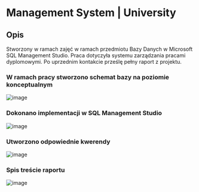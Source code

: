 # Management System | University

## Opis

Stworzony w ramach zajęć w ramach przedmiotu Bazy Danych w Microsoft SQL Management Studio. Praca dotyczyła systemu zarządzania pracami dyplomowymi. Po uprzednim kontakcie prześlę pełny raport z projektu. 

### W ramach pracy stworzono schemat bazy na poziomie konceptualnym

![image](https://user-images.githubusercontent.com/47500680/161261249-7cfa7681-07ee-4b11-9877-0f6fe7dc774f.png)

### Dokonano implementacji w SQL Management Studio 

![image](https://user-images.githubusercontent.com/47500680/161261327-5746d1fa-ca97-4ced-8043-b98a1b72f369.png)

### Utworzono odpowiednie kwerendy

![image](https://user-images.githubusercontent.com/47500680/161261402-1eeec87b-a4c5-4b4e-8904-64619746e35e.png)

### Spis treście raportu

![image](https://user-images.githubusercontent.com/47500680/161261083-0f026dbf-8372-42f9-9d9c-6f8f2a22aa7b.png)


